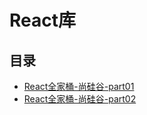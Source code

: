 #  React库

## 目录

  * [React全家桶-尚硅谷-part01](/study/前端/03-框架和库/React库/React全家桶-尚硅谷-part01)
  * [React全家桶-尚硅谷-part02](/study/前端/03-框架和库/React库/React全家桶-尚硅谷-part02)